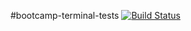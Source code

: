 #bootcamp-terminal-tests 
[![Build Status](https://travis-ci.com/Itumeleng-Sebeho/bootcamp-terminal-tests.svg?branch=master)](https://travis-ci.com/Itumeleng-Sebeho/bootcamp-terminal-tests)